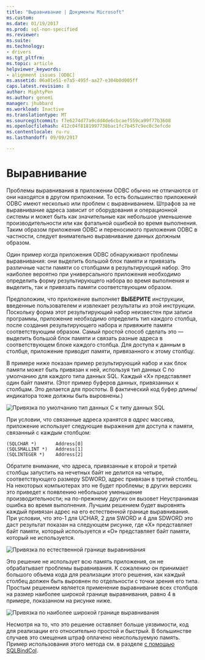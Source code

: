 ```yaml
---
title: "Выравнивание | Документы Microsoft"
ms.custom: 
ms.date: 01/19/2017
ms.prod: sql-non-specified
ms.reviewer: 
ms.suite: 
ms.technology:
- drivers
ms.tgt_pltfrm: 
ms.topic: article
helpviewer_keywords:
- alignment issues [ODBC]
ms.assetid: 06a01e51-e7a5-495f-aa27-e304b0d005ff
caps.latest.revision: 8
author: MightyPen
ms.author: genemi
manager: jhubbard
ms.workload: Inactive
ms.translationtype: MT
ms.sourcegitcommit: f7e6274d77a9cdd4de6cbcaef559ca99f77b3608
ms.openlocfilehash: 412c04f8181997738bac1fc7b457c9ec0c3efcde
ms.contentlocale: ru-ru
ms.lasthandoff: 09/09/2017

---
```

# <a name="alignment"></a>Выравнивание
Проблемы выравнивания в приложении ODBC обычно не отличаются от они находятся в другом приложении. То есть большинство приложений ODBC имеют несколько или проблем с выравниванием. Штрафов за не выравнивание адреса зависит от оборудования и операционной системы и может быть как значительные как небольшое уменьшение производительности или как фатальной ошибкой во время выполнения. Таким образом приложения ODBC и переносимого приложения ODBC в частности, следует внимательно выравнивание данных должным образом.  
  
 Один пример когда приложения ODBC обнаруживают проблемы выравнивания: они выделить большой блок памяти и привязать различные части памяти со столбцами в результирующий набор. Это наиболее вероятно при универсального приложения необходимо определить форму результирующего набора во время выполнения и выделить, так и привязать памяти соответствующим образом.  
  
 Предположим, что приложение выполняет **ВЫБЕРИТЕ** инструкции, введенные пользователем и извлекает результаты из этой инструкции. Поскольку форма этот результирующий набор неизвестен при записи программы, приложение необходимо определить тип каждого столбца, после создания результирующего набора и привяжите памяти соответствующим образом. Самый простой способ сделать это — выделить большой блок памяти и связать разные адреса в соответствующем блоке каждого столбца. Для доступа к данным в столбце, приложение приводит памяти, привязанного к этому столбцу.  
  
 В примере ниже показан пример результирующий набор и как блок памяти может быть привязан к ней, используя тип данных C по умолчанию для каждого типа данных SQL. Каждый «X» представляет один байт памяти. (Этот пример буферов данных, привязанных к столбцам. Это делается для простоты. В фактический код буфер длины/индикатора тоже должны быть выровнены.)  
  
 ![Привязка по умолчанию тип данных C к типу данных SQL](../../../odbc/reference/develop-app/media/pr24.gif "pr24")  
  
 При условии, что связанные адреса хранятся в *адрес* массива, приложение использует следующие выражения для доступа к памяти, связанный с каждым столбцом:  
  
```  
(SQLCHAR *)       Address[0]  
(SQLSMALLINT *)   Address[1]  
(SQLINTEGER *)    Address[2]  
```  
  
 Обратите внимание, что адреса, привязанные к второй и третий столбцы запустить на нечетных байт не делится на четыре, соответствующего размеру SDWORD, адрес привязан в третий столбец. На некоторых компьютерах это не будет проблемы; в других версиях это приведет к появлению небольшое уменьшение производительности; на по-прежнему других он вызовет Неустранимая ошибка во время выполнения. Лучшим решением будет выровнять каждый привязан адрес на его естественной границе выравнивания. При условии, что это-1 для UCHAR, 2 для SWORD и 4 для SDWORD это даст результат показан на следующем рисунке, где «X» представляет байт памяти, который используется и «O» представляет байт памяти, который не используется.  
  
 ![Привязка по естественной границе выравнивания](../../../odbc/reference/develop-app/media/pr25.gif "pr25")  
  
 Это решение не использует всю память приложения, он не обрабатывает проблемы выравнивания. К сожалению он принимает большого объема кода для реализации этого решения, как каждый столбец должен быть выровнен по отдельности с точки зрения его типа. Простым решением является применение выравнивание всех столбцов на размер наиболее широкой границе выравнивания, равно 4 в примере, показанном на рисунке ниже.  
  
 ![Привязка по наиболее широкой границе выравнивания](../../../odbc/reference/develop-app/media/pr26.gif "pr26")  
  
 Несмотря на то, что это решение оставляет больше уязвимости, код для реализации его относительно простой и быстрый. В большинстве случаев это смещения штраф оплачено неиспользуемую память. Пример использования этого метода см. в разделе [с помощью SQLBindCol](../../../odbc/reference/develop-app/using-sqlbindcol.md).

